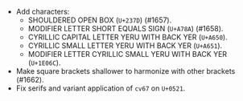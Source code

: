 * Add characters:
  - SHOULDERED OPEN BOX (`U+237D`) (#1657).
  - MODIFIER LETTER SHORT EQUALS SIGN (`U+A78A`) (#1658).
  - CYRILLIC CAPITAL LETTER YERU WITH BACK YER (`U+A650`).
  - CYRILLIC SMALL LETTER YERU WITH BACK YER (`U+A651`).
  - MODIFIER LETTER CYRILLIC SMALL YERU WITH BACK YER (`U+1E06C`).
* Make square brackets shallower to harmonize with other brackets (#1662).
* Fix serifs and variant application of `cv67` on `U+0521`.